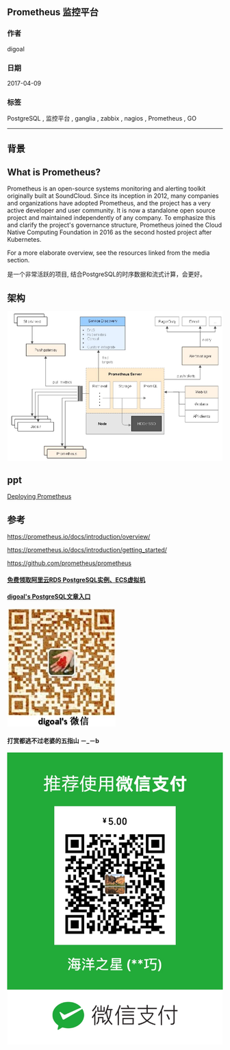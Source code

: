 ## Prometheus 监控平台  
                                            
### 作者                                               
digoal                                       
                                        
### 日期                                                                                                           
2017-04-09                                      
                                           
### 标签                                        
PostgreSQL , 监控平台 , ganglia , zabbix , nagios , Prometheus , GO    
                                                                                                              
----                                                                                                        
                                                                                                                 
## 背景        
## What is Prometheus?  
Prometheus is an open-source systems monitoring and alerting toolkit originally built at SoundCloud. Since its inception in 2012, many companies and organizations have adopted Prometheus, and the project has a very active developer and user community. It is now a standalone open source project and maintained independently of any company. To emphasize this and clarify the project's governance structure, Prometheus joined the Cloud Native Computing Foundation in 2016 as the second hosted project after Kubernetes.  
  
For a more elaborate overview, see the resources linked from the media section.  
  
是一个非常活跃的项目, 结合PostgreSQL的时序数据和流式计算，会更好。  
  
## 架构  
![pic](20170409_03_pic_001.jpg)  
  
## ppt  
[Deploying Prometheus](0170409_03_pdf_001.pdf)  
  
## 参考      
https://prometheus.io/docs/introduction/overview/  
  
https://prometheus.io/docs/introduction/getting_started/  
  
https://github.com/prometheus/prometheus  
  
  
  
  
  
  
  
  
  
  
  
  
  
#### [免费领取阿里云RDS PostgreSQL实例、ECS虚拟机](https://free.aliyun.com/ "57258f76c37864c6e6d23383d05714ea")
  
  
#### [digoal's PostgreSQL文章入口](https://github.com/digoal/blog/blob/master/README.md "22709685feb7cab07d30f30387f0a9ae")
  
  
![digoal's weixin](../pic/digoal_weixin.jpg "f7ad92eeba24523fd47a6e1a0e691b59")
  
  
  
  
  
  
#### 打赏都逃不过老婆的五指山 －_－b  
![wife's weixin ds](../pic/wife_weixin_ds.jpg "acd5cce1a143ef1d6931b1956457bc9f")
  
